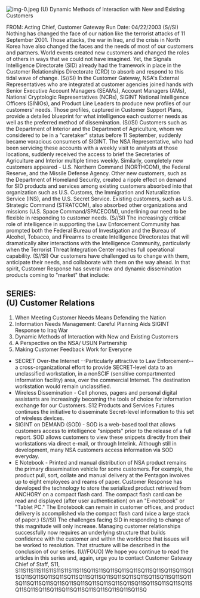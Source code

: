 ![img-0.jpeg](img-0.jpeg)
(U) Dynamic Methods of Interaction with New and Existing Customers

FROM:
Acting Chief, Customer Gateway
Run Date: 04/22/2003
(S//SI) Nothing has changed the face of our nation like the terrorist attacks of 11 September 2001. Those attacks, the war in Iraq, and the crisis in North Korea have also changed the faces and the needs of most of our customers and partners. World events created new customers and changed the roles of others in ways that we could not have imagined. Yet, the Signals Intelligence Directorate (SID) already had the framework in place in the Customer Relationships Directorate (CRD) to absorb and respond to this tidal wave of change.
(S//SI) In the Customer Gateway, NSA's External Representatives who are integrated at customer agencies joined hands with Senior Executive Account Managers (SEAMs), Account Managers (AMs), National Cryptologic Representatives (NCRs), SIGINT National Intelligence Officers (SINIOs), and Product Line Leaders to produce new profiles of our customers' needs. Those profiles, captured in Customer Support Plans, provide a detailed blueprint for what intelligence each customer needs as well as the preferred method of dissemination.
(S//SI) Customers such as the Department of Interior and the Department of Agriculture, whom we considered to be in a "caretaker" status before 11 September, suddenly became voracious consumers of SIGINT. The NSA Representative, who had been servicing these accounts with a weekly visit to analysts at those locations, suddenly received the access to brief the Secretaries of Agriculture and Interior multiple times weekly. Similarly, completely new customers appeared - U.S. Northern Command (NORTHCOM), the Federal Reserve, and the Missile Defense Agency. Other new customers, such as the Department of Homeland Security, created a ripple effect on demand for SID products and services among existing customers absorbed into that organization such as U.S. Customs, the Immigration and Naturalization Service (INS), and the U.S. Secret Service. Existing customers, such as U.S. Strategic Command (STRATCOM), also absorbed other organizations and missions (U.S. Space Command/SPACECOM), underlining our need to be flexible in responding to customer needs.
(S//SI) The increasingly critical role of intelligence in supporting the Law Enforcement Community has prompted both the Federal Bureau of Investigation and the Bureau of Alcohol, Tobacco, and Firearms to create Intelligence Directorates that will dramatically alter interactions with the Intelligence Community, particularly when the Terrorist Threat Integration Center reaches full operational capability.
(S//SI) Our customers have challenged us to change with them, anticipate their needs, and collaborate with them on the way ahead. In that spirit, Customer Response has several new and dynamic dissemination products coming to "market" that include:

## SERIES: <br> (U) Customer Relations

1. When Meeting Customer Needs Means Defending the Nation
2. Information Needs Management: Careful Planning Aids SIGINT Response to Iraq War
3. Dynamic Methods of Interaction with New and Existing Customers
4. A Perspective on the NSA/ USUN Partnership
5. Making Customer Feedback Work for Everyone
- SECRET Over-the Internet --Particularly attractive to Law Enforcement--a cross-organizational effort to provide SECRET-level data to an unclassified workstation, in a nonSCIF (sensitive compartmented information facility) area, over the commercial Internet. The destination workstation would remain unclassified.
- Wireless Dissemination - Cell phones, pagers and personal digital assistants are increasingly becoming the tools of choice for information exchange for our Customers. S12 Products and Services Futures continues the initiative to disseminate Secret-level information to this set of wireless devices.
- SIGINT on DEMAND (SOD) - SOD is a web-based tool that allows customers access to intelligence "snippets" prior to the release of a full report. SOD allows customers to view these snippets directly from their workstations via direct e-mail, or through Intelink. Although still in development, many NSA customers access information via SOD everyday.
- E Notebook - Printed and manual distribution of NSA product remains the primary dissemination vehicle for some customers. For example, the product pull, sort, collate and manual delivery at the Pentagon involves up to eight employees and reams of paper. Customer Response has developed the technology to store the serialized product retrieved from ANCHORY on a compact flash card. The compact flash card can be read and displayed (after user authentication) on an "E-notebook" or "Tablet PC." The Enotebook can remain in customer offices, and product delivery is accomplished via the compact flash card (vice a large stack of paper.)
(S//SI) The challenges facing SID in responding to change of this magnitude will only increase. Managing customer relationships successfully now requires an underlying structure that builds confidence with the customer and within the workforce that issues will be worked to resolution. That structure will be described in the conclusion of our series.
(U//FOUO) We hope you continue to read the articles in this series and, again, urge you to contact Customer Gateway Chief of Staff, S11, S11S11S11S11S11S11S11S11S11SQ11S11SQ11SQ11SQ11SQ11SQ11SQ11SQ11SQ11SQ11SQ11SQ11SQ11SQ11SQ11SQ11SQ11SQ11SQ11SQ11SQ11SQ11SQ11SQ11SQ11SQ11SQ11SQ11SQ11SQ11SQ11SQ11SQ11SQ11SQ11SQ11SQ11SQ11SQ11SQ11SQ11SQ11SQ11SQ11SQ11SQ11SQ11SQ11SQ11SQ11SQ

